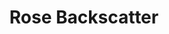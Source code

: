 ---
schema: default
title: Rose Backscatter
organization: Pacific Islands Benthic Habitat Mapping Center
notes: ''
license: ''
maintainer: ''
maintainer_email: ''
---